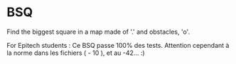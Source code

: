 # BSQ
Find the biggest square in a map made of '.' and obstacles, 'o'.

For Epitech students :
Ce BSQ passe 100% des tests.
Attention cependant à la norme dans les fichiers ( - 10 ), et au -42... :)
